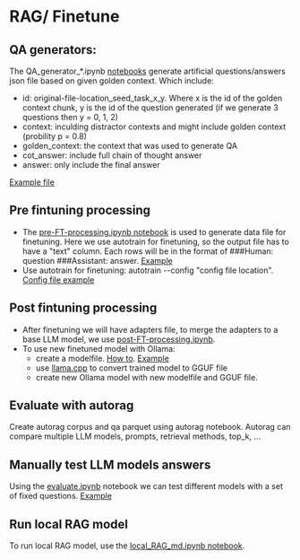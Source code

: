 # RAG/ Finetune

## QA generators:
The QA_generator_*.ipynb [notebooks](notebooks/QA_generator_Polaris.py) generate artificial questions/answers json file based on given golden context. Which include:
- id: original-file-location_seed_task_x_y. Where x is the id of the golden context chunk, y is the id of the question generated (if we generate 3 questions then y = 0, 1, 2)
- context: inculding distractor contexts and might include golden context (probility p = 0.8)
- golden_context: the context that was used to generate QA
- cot_answer: include full chain of thought answer
- answer: only include the final answer
  
[Example file](output/QA_polaris_md_llama3-chatqa:70b_1500_3.json)

## Pre fintuning processing
- The [pre-FT-processing.ipynb notebook](notebooks/pre-FT-processing.ipynb) is used to generate data file for finetuning. Here we use autotrain for finetuning, so the output file has to have a "text" column. Each rows will be in the format of ###Human: question ###Assistant: answer. [Example](data/train/QA_only/train_with_QA_only.jsonl)
- Use autotrain for finetuning: autotrain --config "config file location". [Config file example](configs/llama3-1-8b-sft-500-2-with-QA-only.yml)

## Post fintuning processing
- After finetuning we will have adapters file, to merge the adapters to a base LLM model, we use [post-FT-processing.ipynb](notebooks/post-FT-processing.ipynb).
- To use new finetuned model with Ollama:
  - create a modelfile. [How to](https://www.gpu-mart.com/blog/custom-llm-models-with-ollama-modelfile). [Example](ollama_modelfiles/HPCBot-LLama3-1-8B-with-QA-only.modelfile)
  - use [llama.cpp](https://github.com/ggerganov/llama.cpp) to convert trained model to GGUF file
  - create new Ollama model with new modelfile and GGUF file.

## Evaluate with autorag
Create autorag corpus and qa parquet using autorag notebook. Autorag can compare multiple LLM models, prompts, retrieval methods, top_k, ...

## Manually test LLM models answers
Using the [evaluate.ipynb](notebooks/evaluate.ipynb) notebook we can test different models with a set of fixed questions. [Example](QA_eval_llama-3-1.json)

## Run local RAG model
To run local RAG model, use the [local_RAG_md.ipynb notebook](notebooks/local_RAG_md.ipynb).
